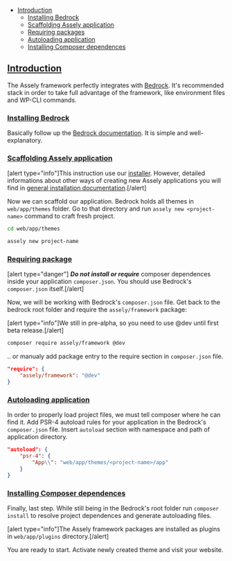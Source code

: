- [Introduction](#introduction)
	+ [Installing Bedrock](#installing-bedrock)
    + [Scaffolding Assely application](#scaffolding-assely-application)
    + [Requiring packages](#requiring-packages)
    + [Autoloading application](#autoloading-application)
    + [Installing Composer dependences](#installing-composer-dependences)


<a name="introduction"></a>
## [Introduction](#introduction)

The Assely framework perfectly integrates with [Bedrock](https://roots.io/bedrock/). It's recommended stack in order to take full advantage of the framework, like environment files and WP-CLI commands.

<a name="installing-bedrock"></a>
### [Installing Bedrock](#installing-bedrock)

Basically follow up the [Bedrock documentation](https://roots.io/bedrock/docs/installing-bedrock/). It is simple and well-explanatory.

<a name="scaffolding-assely-application"></a>
### [Scaffolding Assely application](#scaffolding-assely-application)

[alert type="info"]This instruction use our [installer](https://github.com/assely/installer). However, detailed informations about other ways of creating new Assely applications you will find in [general installation documentation](/docs/installation/).[/alert]

Now we can scaffold our application. Bedrock holds all themes in `web/app/themes` folder. Go to that directory and run `assely new <project-name>` command to craft fresh project.

```bash
cd web/app/themes

assely new project-name
```

<a name="requiring-package"></a>
### [Requiring package](#requiring-package)

[alert type="danger"] ***Do not install or require*** composer dependences inside your application `composer.json`. You should use Bedrock's `composer.json` itself.[/alert]

Now, we will be working with Bedrock's `composer.json` file. Get back to the bedrock root folder and require the `assely/framework` package:

[alert type="info"]We still in pre-alpha, so you need to use @dev until first beta release.[/alert]

```bash
composer require assely/framework @dev
```

.. or manualy add package entry to the require section in `composer.json` file.

```json
"require": {
    "assely/framework": "@dev"
}
```

<a name="autoloading-application"></a>
### [Autoloading application](#autoloading-application)

In order to properly load project files, we must tell composer where he can find it. Add PSR-4 autoload rules for your application in the Bedrock's `composer.json` file. Insert `autoload` section with namespace and path of application directory.

```json
"autoload": {
    "psr-4": {
        "App\\": "web/app/themes/<project-name>/app"
    }
}
```

<a name="installing-composer-dependences"></a>
### [Installing Composer dependences](#installing-composer-dependences)

Finally, last step. While still being in the Bedrock's root folder run `composer install` to resolve project dependences and generate autoloading files.

[alert type="info"]The Assely framework packages are installed as plugins in `web/app/plugins` directory.[/alert]

You are ready to start. Activate newly created theme and visit your website.
